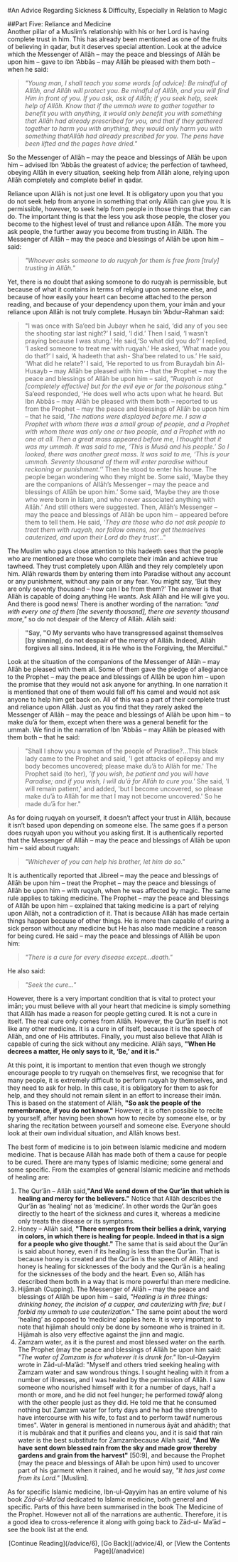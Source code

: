 [title: Advice Part Five: Reliance and Medicine - muhammadtim.com]:/
[menu-locgroup: advice]:/
[path: /advice/5]:/
[alias: /articles/advice/5]:/


#An Advice Regarding Sickness & Difficulty, Especially in Relation to Magic

##Part Five: Reliance and Medicine
<br/>
Another pillar of a Muslim’s relationship with his or her Lord is having complete trust in him. This has already been mentioned as one of the fruits of believing in qadar, but it deserves special attention. Look at the advice which the Messenger of Allāh – may the peace and blessings of Allāh be upon him – gave to ibn ‘Abbās – may Allāh be pleased with them both – when he said:
>*"Young man, I shall teach you some words [of advice]: Be mindful of Allāh, and Allāh will protect you. Be mindful of Allāh, and you will find Him in front of you. If you ask, ask of Allāh; if you seek help, seek help of Allāh. Know that if the ummah were to gather together to benefit you with anything, it would only benefit you with something that Allāh had already prescribed for you, and that if they gathered together to harm you with anything, they would only harm you with something thatAllāh had already prescribed for you. The pens have been lifted and the pages have dried."*
So the Messenger of Allāh – may the peace and blessings of Allāh be upon him – advised Ibn ‘Abbās the greatest of advice; the perfection of tawheed, obeying Allāh in every situation, seeking help from Allāh alone, relying upon Allāh completely and complete belief in qadar.
Reliance upon Allāh is not just one level. It is obligatory upon you that you do not seek help from anyone in something that only Allāh can give you. It is permissible, however, to seek help from people in those things that they can do. The important thing is that the less you ask those people, the closer you become to the highest level of trust and reliance upon Allāh. The more you ask people, the further away you become from trusting in Allāh. The Messenger of Allāh – may the peace and blessings of Allāh be upon him – said:
>*"Whoever asks someone to do ruqyah for them is free from [truly] trusting in Allāh."* 
Yet, there is no doubt that asking someone to do ruqyah is permissible, but because of what it contains in terms of relying upon someone else, and because of how easily your heart can become attached to the person reading, and because of your dependency upon them, your imān and your reliance upon Allāh is not truly complete. Husayn bin ‘Abdur-Rahman said:
>"I was once with Sa’eed bin Jubayr when he said, ‘did any of you see the shooting star last night?’ I said, ‘I did.’ Then I said, ‘I wasn’t praying because I was stung.’ He said,‘So what did you do?’ I replied, ‘I asked someone to treat me with ruqyah.’ He asked, ‘What made you do that?’ I said, ‘A hadeeth that ash-
Sha’bee related to us.’ He said, ‘What did he relate?’ I said, ‘He reported to us from Buraydah bin Al-Husayb – may Allāh be pleased with him – that the Prophet – may the peace and blessings of Allāh be upon him – said, *"Ruqyah is not [completely effective] but for the evil eye or for the poisonous sting."* Sa’eed responded, ‘He does well who acts upon what he heard. But Ibn Abbās – may Allāh be pleased with them both – reported to us from the Prophet – may the peace and blessings of Allāh be upon him – that he said, ‘*The nations were displayed before me. I saw a Prophet with whom there was a small group of people, and a Prophet with whom there was only one or two people, and a Prophet with no one at all. Then a great mass appeared before me, I thought that it was my ummah. It was said to me, ‘This is Musā and his people.’ So I looked, there was another great mass. It was said to me, ‘This is your ummah. Seventy thousand of them will enter paradise without reckoning or punishment.’’* Then he stood to enter his house. The people began wondering who they might be. Some said, ‘Maybe they are the companions of Allāh’s Messenger – may the peace and blessings of Allāh be upon him.’ Some said, ‘Maybe they are those who were born in Islam, and who never associated anything with Allāh.’ And still others were suggested. Then, Allāh’s Messenger – may the peace and blessings of Allāh be upon him – appeared before them to tell them. He said, *‘They are those who do not ask people to treat them with ruqyah, nor follow omens, nor get themselves cauterized, and upon their Lord do they trust’…"*
The Muslim who pays close attention to this hadeeth sees that the people who are mentioned are those who complete their imān and achieve true tawheed. They trust completely upon Allāh and they rely completely upon him. Allāh rewards them by entering them into Paradise without any account or any punishment, without any pain or any fear. You might say, ‘But they are only seventy thousand – how can I be from them?’ The answer is that Allāh is capable of doing anything He wants. Ask Allāh and He will give you. And there is good news! There is another wording of the narration: *"and with every one of them [the seventy thousand], there are seventy thousand more,"* so do not despair of the Mercy of Allāh. Allāh said: 
>**"Say, "O My servants who have transgressed against themselves [by sinning], do not despair of the mercy of Allāh. Indeed, Allāh forgives all sins. Indeed, it is He who is the Forgiving, the Merciful."**
Look at the situation of the companions of the Messenger of Allāh – may Allāh be pleased with them all. Some of them gave the pledge of allegiance to the Prophet – may the peace and blessings of Allāh be upon him – upon the promise that they would not ask anyone for anything. In one narration it is mentioned that one of them would fall off his camel and would not ask anyone to help him get back on. All of this was a part of their complete trust and reliance upon Allāh. Just as you find that they rarely asked the Messenger of Allāh – may the peace and blessings of Allāh be upon him – to make du’ā for them, except when there was a general benefit for the ummah. We find in the narration of Ibn 'Abbās – may Allāh be pleased with them both – that he said:>"Shall I show you a woman of the people of Paradise?...This black lady came to the Prophet and said, 'I get attacks of epilepsy and my body becomes uncovered; please make du’ā to Allāh for me.' The Prophet said (to her), *'If you wish, be patient and you will have Paradise; and if you wish, I will du’ā for Allāh to cure you.'* She said, 'I will remain patient,' and added, 'but I become uncovered, so please make du’ā to Allāh for me that I may not become uncovered.' So he made du’ā for her."

As for doing ruqyah on yourself, it doesn’t affect your trust in Allāh, because it isn’t based upon depending on someone else. The same goes if a person does ruqyah upon you without you asking first. It is authentically reported that the Messenger of Allāh – may the peace and blessings of Allāh be upon him – said about ruqyah:

>*"Whichever of you can help his brother, let him do so."* 

It is authentically reported that Jibreel – may the peace and blessings of Allāh be upon him – treat the Prophet – may the peace and blessings of Allāh be upon him – with ruqyah, when he was affected by magic. The same rule applies to taking medicine. The Prophet – may the peace and blessings of Allāh be upon him – explained that taking medicine is a part of relying upon Allāh, not a contradiction of it. That is because Allāh has made certain things happen because of other things. He is more than capable of curing a sick person without any medicine but He has also made medicine a reason for being cured. He said – may the peace and blessings of Allāh be upon him:

>*"There is a cure for every disease except...death."* 

He also said:

>*"Seek the cure…"* 

However, there is a very important condition that is vital to protect your imān; you must believe with all your heart that medicine is simply something that Allāh has made a reason for people getting cured. It is not a cure in itself. The real cure only comes from Allāh. However, the Qur’ān itself is not like any other medicine. It is a cure in of itself, because it is the speech of Allāh, and one of His attributes. Finally, you must also believe that Allāh is capable of curing the sick without any medicine. Allāh says, **"When He decrees a matter, He only says to it, ‘Be,’ and it is."**
At this point, it is important to mention that even though we strongly encourage people to try ruqyah on themselves first, we recognise that for many people, it is extremely difficult to perform ruqyah by themselves, and they need to ask for help. In this case, it is obligatory for them to ask for help, and they should not remain silent in an effort to increase their imān. This is based on the statement of Allāh, **"So ask the people of the remembrance, if you do not know."** However, it is often possible to recite by yourself, after having been shown how to recite by someone else, or by sharing the recitation between yourself and someone else. Everyone should look at their own individual situation, and Allāh knows best.
The best form of medicine is to join between Islamic medicine and modern medicine. That is because Allāh has made both of them a cause for people to be cured. There are many types of Islamic medicine; some general and some specific. From the examples of general Islamic medicine and methods of healing are:
1. The Qur’ān – Allāh said,**"And We send down of the Qur’ān that which is healing and mercy for the believers."** Notice that Allāh describes the Qur’ān as ‘healing’ not as ‘medicine’. In other words the Qur’ān goes directly to the heart of the sickness and cures it, whereas a medicine only treats the disease or its symptoms.2. Honey – Allāh said, **"There emerges from their bellies a drink, varying in colors, in which there is healing for people. Indeed in that is a sign for a people who give thought."** The same that is said about the Qur’ān is said about honey, even if its healing is less than the Qur’ān. That is because honey is created and the Qur’ān is the speech of Allāh; and honey is healing for sicknesses of the body and the Qur’ān is a healing for the sicknesses of the body and the heart. Even so, Allāh has described them both in a way that is more powerful than mere medicine.3. Hijāmah (Cupping). The Messenger of Allāh – may the peace and blessings of Allāh be upon him – said, *"Healing is in three things: drinking honey, the incision of a cupper, and cauterizing with fire; but I forbid my ummah to use cauterization."* The same point about the word ‘healing’ as opposed to ‘medicine’ applies here. It is very important to note that hijāmah should only be done by someone who is trained in it.  Hijāmah is also very effective against the jinn and magic.4. Zamzam water, as it is the purest and most blessed water on the earth. The Prophet (may the peace and blessings of Allāh be upon him said: *"The water of Zamzam is for whatever it is drunk for."* Ibn-ul-Qayyim wrote in Zād-ul-Ma’ād: "Myself and others tried seeking healing with Zamzam water and saw wondrous things. I sought healing with it from a number of illnesses, and I was healed by the permission of Allāh. I saw someone who nourished himself with it for a number of days, half a month or more, and he did not feel hunger; he performed *tawāf* along with the other people just as they did. He told me that he consumed nothing but Zamzam water for forty days and he had the strength to have intercourse with his wife, to fast and to perform tawāf numerous times". Water in general is mentioned in numerous āyāt and ahādith; that it is mubārak and that it purifies and cleans you, and it is said that rain water is the best substitute for Zamzambecause Allah said, **"And We have sent down blessed rain from the sky and made grow thereby gardens and grain from the harvest"** [50:9], and because the Prophet (may the peace and blessings of Allah be upon him) used to uncover part of his garment when it rained, and he would say, *"It has just come from its Lord."* [Muslim].
As for specific Islamic medicine, Ibn-ul-Qayyim has an entire volume of his book *Zād-ul-Ma’ād* dedicated to Islamic medicine, both general and specific. Parts of this have been summarised in the book The Medicine of the Prophet. However not all of the narrations are authentic. Therefore, it is a good idea to cross-reference it along with going back to Zād-ul- Ma’ād – see the book list at the end.
<p style="text-align:center">[Continue Reading](/advice/6), [Go Back](/advice/4), or [View the Contents Page](/anadvice)